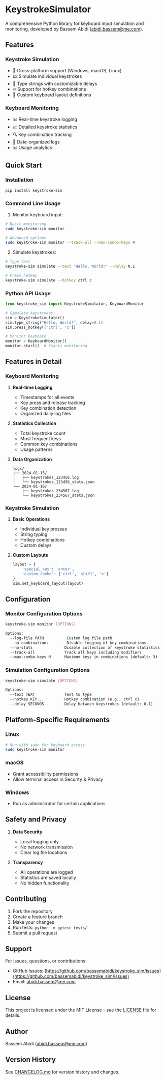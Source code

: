 # KeystrokeSimulator

A comprehensive Python library for keyboard input simulation and monitoring, developed by Bassem Abidi (abidi.bassem@me.com).

## Features

### Keystroke Simulation
- 🎯 Cross-platform support (Windows, macOS, Linux)
- ⌨️ Simulate individual keystrokes
- 📝 Type strings with customizable delays
- 🔥 Support for hotkey combinations
- 🔧 Custom keyboard layout definitions

### Keyboard Monitoring
- 📊 Real-time keystroke logging
- 📈 Detailed keystroke statistics
- 🔍 Key combination tracking
- 📅 Date-organized logs
- 📊 Usage analytics

## Quick Start

### Installation

```bash
pip install keystroke-sim
```

### Command Line Usage

1. Monitor keyboard input:
```bash
# Basic monitoring
sudo keystroke-sim monitor

# Advanced options
sudo keystroke-sim monitor --track-all --max-combo-keys 4
```

2. Simulate keystrokes:
```bash
# Type text
keystroke-sim simulate --text "Hello, World!" --delay 0.1

# Press hotkey
keystroke-sim simulate --hotkey ctrl c
```

### Python API Usage

```python
from keystroke_sim import KeystrokeSimulator, KeyboardMonitor

# Simulate keystrokes
sim = KeystrokeSimulator()
sim.type_string("Hello, World!", delay=0.1)
sim.press_hotkey(['ctrl', 'c'])

# Monitor keyboard
monitor = KeyboardMonitor()
monitor.start()  # Starts monitoring
```

## Features in Detail

### Keyboard Monitoring

1. **Real-time Logging**
   - Timestamps for all events
   - Key press and release tracking
   - Key combination detection
   - Organized daily log files

2. **Statistics Collection**
   - Total keystroke count
   - Most frequent keys
   - Common key combinations
   - Usage patterns

3. **Data Organization**
   ```
   logs/
   ├── 2024-01-15/
   │   ├── keystrokes_123456.log
   │   └── keystrokes_123456_stats.json
   └── 2024-01-16/
       ├── keystrokes_234567.log
       └── keystrokes_234567_stats.json
   ```

### Keystroke Simulation

1. **Basic Operations**
   - Individual key presses
   - String typing
   - Hotkey combinations
   - Custom delays

2. **Custom Layouts**
   ```python
   layout = {
       'special_key': 'enter',
       'custom_combo': ['ctrl', 'shift', 'x']
   }
   sim.set_keyboard_layout(layout)
   ```

## Configuration

### Monitor Configuration Options

```bash
keystroke-sim monitor [OPTIONS]

Options:
  --log-file PATH          Custom log file path
  --no-combinations        Disable logging of key combinations
  --no-stats              Disable collection of keystroke statistics
  --track-all             Track all keys including modifiers
  --max-combo-keys N      Maximum keys in combinations (default: 3)
```

### Simulation Configuration Options

```bash
keystroke-sim simulate [OPTIONS]

Options:
  --text TEXT             Text to type
  --hotkey KEY...         Hotkey combination (e.g., ctrl c)
  --delay SECONDS         Delay between keystrokes (default: 0.1)
```

## Platform-Specific Requirements

### Linux
```bash
# Run with sudo for keyboard access
sudo keystroke-sim monitor
```

### macOS
- Grant accessibility permissions
- Allow terminal access in Security & Privacy

### Windows
- Run as administrator for certain applications

## Safety and Privacy

1. **Data Security**
   - Local logging only
   - No network transmission
   - Clear log file locations

2. **Transparency**
   - All operations are logged
   - Statistics are saved locally
   - No hidden functionality

## Contributing

1. Fork the repository
2. Create a feature branch
3. Make your changes
4. Run tests: `python -m pytest tests/`
5. Submit a pull request

## Support

For issues, questions, or contributions:
- GitHub Issues: [https://github.com/bassemabidi/keystroke_sim/issues](https://github.com/bassemabidi/keystroke_sim/issues)
- Email: abidi.bassem@me.com

## License

This project is licensed under the MIT License - see the [LICENSE](LICENSE) file for details.

## Author

Bassem Abidi (abidi.bassem@me.com)

## Version History

See [CHANGELOG.md](CHANGELOG.md) for version history and changes.
